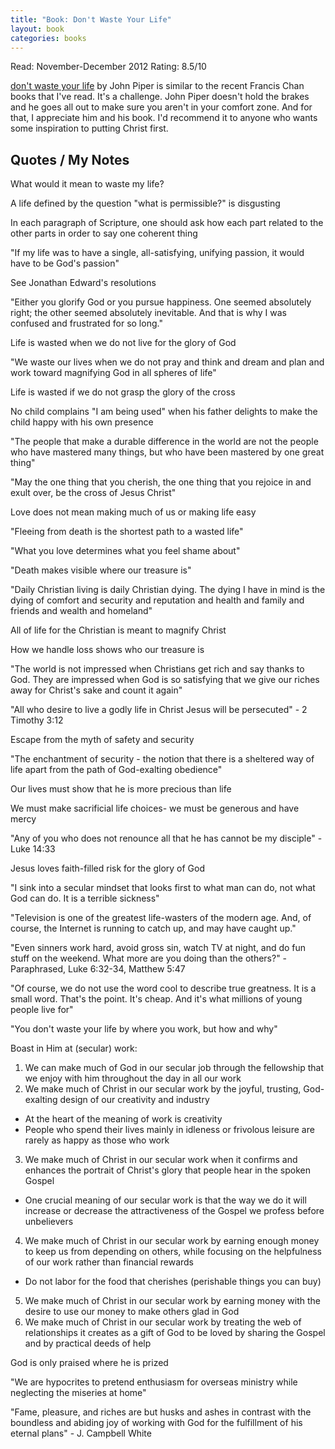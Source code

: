 ```yaml
---
title: "Book: Don't Waste Your Life"
layout: book
categories: books
---
```

Read: November-December 2012
Rating: 8.5/10

[don't waste your life](http://www.amazon.com/dp/B0017JWL8W?tag=parker08-20) by John Piper is similar to the recent Francis Chan books that I've read. It's a challenge. John Piper doesn't hold the brakes and he goes all out to make sure you aren't in your comfort zone. And for that, I appreciate him and his book. I'd recommend it to anyone who wants some inspiration to putting Christ first.

## Quotes / My Notes

What would it mean to waste my life?

A life defined by the question "what is permissible?" is disgusting

In each paragraph of Scripture, one should ask how each part related to the other parts in order to say one coherent thing

"If my life was to have a single, all-satisfying, unifying passion, it would have to be God's passion"

See Jonathan Edward's resolutions

"Either you glorify God or you pursue happiness. One seemed absolutely right; the other seemed absolutely inevitable. And that is why I was confused and frustrated for so long."

Life is wasted when we do not live for the glory of God

"We waste our lives when we do not pray and think and dream and plan and work toward magnifying God in all spheres of life"

Life is wasted if we do not grasp the glory of the cross

No child complains "I am being used" when his father delights to make the child happy with his own presence

"The people that make a durable difference in the world are not the people who have mastered many things, but who have been mastered by one great thing"

"May the one thing that you cherish, the one thing that you rejoice in and exult over, be the cross of Jesus Christ"

Love does not mean making much of us or making life easy

"Fleeing from death is the shortest path to a wasted life"

"What you love determines what you feel shame about"

"Death makes visible where our treasure is"

"Daily Christian living is daily Christian dying. The dying I have in mind is the dying of comfort and security and reputation and health and family and friends and wealth and homeland"

All of life for the Christian is meant to magnify Christ

How we handle loss shows who our treasure is

"The world is not impressed when Christians get rich and say thanks to God. They are impressed when God is so satisfying that we give our riches away for Christ's sake and count it again"

"All who desire to live a godly life in Christ Jesus will be persecuted" - 2 Timothy 3:12

Escape from the myth of safety and security

"The enchantment of security - the notion that there is a sheltered way of life apart from the path of God-exalting obedience"

Our lives must show that he is more precious than life

We must make sacrificial life choices- we must be generous and have mercy

"Any of you who does not renounce all that he has cannot be my disciple" - Luke 14:33

Jesus loves faith-filled risk for the glory of God

"I sink into a secular mindset that looks first to what man can do, not what God can do. It is a terrible sickness"

"Television is one of the greatest life-wasters of the modern age. And, of course, the Internet is running to catch up, and may have caught up."

"Even sinners work hard, avoid gross sin, watch TV at night, and do fun stuff on the weekend. What more are you doing than the others?" - Paraphrased, Luke 6:32-34, Matthew 5:47

"Of course, we do not use the word cool to describe true greatness. It is a small word. That's the point. It's cheap. And it's what millions of young people live for"

"You don't waste your life by where you work, but how and why"

Boast in Him at (secular) work:

1. We can make much of God in our secular job through the fellowship that we enjoy with him throughout the day in all our work
2. We make much of Christ in our secular work by the joyful, trusting, God-exalting design of our creativity and industry
  * At the heart of the meaning of work is creativity
  * People who spend their lives mainly in idleness or frivolous leisure are rarely as happy as those who work
3. We make much of Christ in our secular work when it confirms and enhances the portrait of Christ's glory that people hear in the spoken Gospel
  * One crucial meaning of our secular work is that the way we do it will increase or decrease the attractiveness of the Gospel we profess before unbelievers
4. We make much of Christ in our secular work by earning enough money to keep us from depending on others, while focusing on the helpfulness of our work rather than financial rewards
  * Do not labor for the food that cherishes (perishable things you can buy)
5. We make much of Christ in our secular work by earning money with the desire to use our money to make others glad in God
6. We make much of Christ in our secular work by treating the web of relationships it creates as a gift of God to be loved by sharing the Gospel and by practical deeds of help

God is only praised where he is prized

"We are hypocrites to pretend enthusiasm for overseas ministry while neglecting the miseries at home"

"Fame, pleasure, and riches are but husks and ashes in contrast with the boundless and abiding joy of working with God for the fulfillment of his eternal plans" - J. Campbell White
